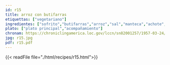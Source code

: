 ```yaml
---
id: r15
title: arroz con butifarras
etiquettas: ["vegetariano"]
ingredientes: ["sofrito","butifarras","arroz","sal","manteca","achote","agua"]
plato: ["plato principal","acompañamiento"]
chronam: https://chroniclingamerica.loc.gov/lccn/sn82001257/1957-03-24/ed-1/seq-5/
jpg: r15.jpg
pdf: r15.pdf
---
```


{{< readFile file="./html/recipes/r15.html">}}